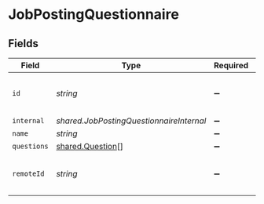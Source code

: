# JobPostingQuestionnaire


## Fields

| Field                                                       | Type                                                        | Required                                                    | Description                                                 | Example                                                     |
| ----------------------------------------------------------- | ----------------------------------------------------------- | ----------------------------------------------------------- | ----------------------------------------------------------- | ----------------------------------------------------------- |
| `id`                                                        | *string*                                                    | :heavy_minus_sign:                                          | Unique identifier                                           | 8187e5da-dc77-475e-9949-af0f1fa4e4e3                        |
| `internal`                                                  | *shared.JobPostingQuestionnaireInternal*                    | :heavy_minus_sign:                                          | N/A                                                         |                                                             |
| `name`                                                      | *string*                                                    | :heavy_minus_sign:                                          | N/A                                                         |                                                             |
| `questions`                                                 | [shared.Question](../../../sdk/models/shared/question.md)[] | :heavy_minus_sign:                                          | N/A                                                         |                                                             |
| `remoteId`                                                  | *string*                                                    | :heavy_minus_sign:                                          | Provider's unique identifier                                | 8187e5da-dc77-475e-9949-af0f1fa4e4e3                        |